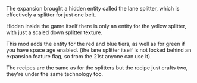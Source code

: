 The expansion brought a hidden entity called the lane splitter, which is effectively a splitter for just one belt.

Hidden inside the game itself there is only an entity for the yellow splitter, with just a scaled down splitter texture.

This mod adds the entity for the red and blue tiers, as well as for green if you have space age enabled.
(the lane splitter itself is not locked behind an expansion feature flag, so from the 21st anyone can use it)

The recipes are the same as for the splitters but the recipe just crafts two, they're under the same technology too.
